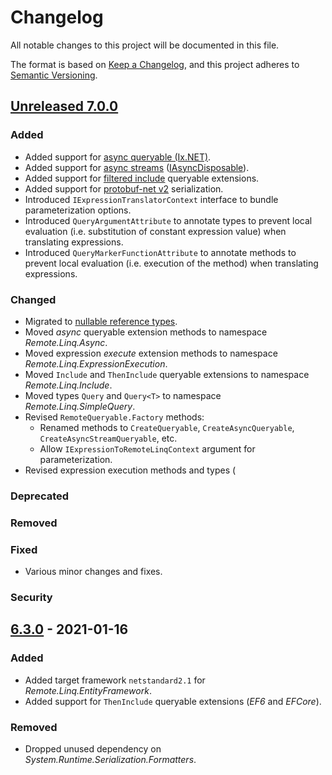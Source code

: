 # Changelog
All notable changes to this project will be documented in this file.

The format is based on [Keep a Changelog](https://keepachangelog.com/en/1.0.0/),
and this project adheres to [Semantic Versioning](https://semver.org/spec/v2.0.0.html).


## [Unreleased 7.0.0][Unreleased]

### Added
  - Added support for [async queryable (Ix.NET)][async-queryable].
  - Added support for [async streams][async-streams] ([IAsyncDisposable][iasyncdisposable]).
  - Added support for [filtered include][ef-filtered-include] queryable extensions.
  - Added support for [protobuf-net v2][protobuf-net-v2] serialization.
  - Introduced `IExpressionTranslatorContext` interface to bundle parameterization options.
  - Introduced `QueryArgumentAttribute` to annotate types to prevent local evaluation (i.e. substitution of constant expression value) when translating expressions.
  - Introduced `QueryMarkerFunctionAttribute` to annotate methods to prevent local evaluation (i.e. execution of the method) when translating expressions.

### Changed
  - Migrated to [nullable reference types][nullable-references].
  - Moved _async_ queryable extension methods to namespace _Remote.Linq.Async_.
  - Moved expression _execute_ extension methods to namespace _Remote.Linq.ExpressionExecution_.
  - Moved `Include` and `ThenInclude` queryable extensions to namespace _Remote.Linq.Include_.
  - Moved types `Query` and `Query<T>` to namespace _Remote.Linq.SimpleQuery_.
  - Revised `RemoteQueryable.Factory` methods:
    - Renamed methods to `CreateQueryable`, `CreateAsyncQueryable`, `CreateAsyncStreamQueryable`, etc.
    - Allow `IExpressionToRemoteLinqContext` argument for parameterization.
  - Revised expression execution methods and types (

### Deprecated

### Removed

### Fixed
  - Various minor changes and fixes.

### Security


## [6.3.0][6.3.0] - 2021-01-16

### Added
  - Added target framework `netstandard2.1` for _Remote.Linq.EntityFramework_.
  - Added support for `ThenInclude` queryable extensions (_EF6_ and _EFCore_).

### Removed
  - Dropped unused dependency on _System.Runtime.Serialization.Formatters_.


[Unreleased]: https://github.com/6bee/Remote.Linq/compare/6.3.0...main
[6.3.0]: https://github.com/6bee/Remote.Linq/compare/6.2.3...6.3.0

[ef-filtered-include]: https://docs.microsoft.com/en-us/ef/core/querying/related-data/eager#filtered-include
[protobuf-net-v2]: https://www.nuget.org/packages/protobuf-net/2.4.6
[async-queryable]: https://www.nuget.org/packages/System.Linq.Async.Queryable/
[async-streams]: https://docs.microsoft.com/en-us/dotnet/csharp/whats-new/tutorials/generate-consume-asynchronous-stream
[iasyncdisposable]: https://docs.microsoft.com/en-us/dotnet/api/system.iasyncdisposable
[nullable-references]: https://docs.microsoft.com/en-us/dotnet/csharp/nullable-references
